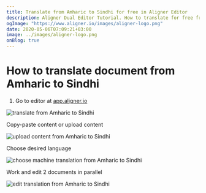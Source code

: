 ```yaml
---
title: Translate from Amharic to Sindhi for free in Aligner Editor
description: Aligner Dual Editor Tutorial. How to translate for free from Amharic to Sindhi. Aligner is multilingual document management platform. 
ogImage: "https://www.aligner.io/images/aligner-logo.png"
date: 2020-05-06T07:09:21+03:00
image: ../images/aligner-logo.png
onBlog: true
---
```


# How to translate document from Amharic to Sindhi

1. Go to editor at [app.aligner.io](https://app.aligner.io "Aligner App web page")

![translate from Amharic to Sindhi](../aligner-blank-editor.png "translate from Amharic to Sindhi")

Copy-paste content or upload content

![upload content from Amharic to Sindhi](../aligner-uploaded-document.png "upload content from Amharic to Sindhi")

Choose desired language

![choose machine translation from Amharic to Sindhi](../aligner-language-dropdown.png "choose machine translation from Amharic to Sindhi")

Work and edit 2 documents in parallel

![edit translation from Amharic to Sindhi](../aligner-double-sitded-editor.png "edit translation from Amharic to Sindhi")

